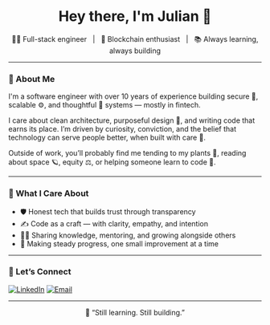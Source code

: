 <h1 align="center"> Hey there, I'm Julian 👋 </h1>

<p align="center">
  👨‍💻 Full-stack engineer &nbsp;&nbsp;|&nbsp;&nbsp; 🔗 Blockchain enthusiast &nbsp;&nbsp;|&nbsp;&nbsp; 📚 Always learning, always building
</p>

---

### 🧭 About Me

I'm a software engineer with over 10 years of experience building secure 🔐, scalable ⚙️, and thoughtful 💭 systems — mostly in fintech.  

I care about clean architecture, purposeful design 🎯, and writing code that earns its place. I’m driven by curiosity, conviction, and the belief that technology can serve people better, when built with care 💚.

Outside of work, you’ll probably find me tending to my plants 🌿, reading about space 🪐, equity ⚖️, or helping someone learn to code 🤝.

---

<!--
### 📈 Streaks

<p align="center">
  <img src="https://streak-stats.demolab.com?user=devblac&theme=default" height="150" />
</p>
-->

### 🧠 What I Care About

- 🛡 Honest tech that builds trust through transparency  
- ✍️ Code as a craft — with clarity, empathy, and intention  
- 🧑‍🏫 Sharing knowledge, mentoring, and growing alongside others  
- 🧱 Making steady progress, one small improvement at a time  

---

### 🔗 Let’s Connect

[![LinkedIn](https://img.shields.io/badge/LinkedIn-blue?style=flat&logo=linkedin)](https://linkedin.com/in/julian-isaac-blacher-abb00439)
[![Email](https://img.shields.io/badge/Email-grey?style=flat&logo=gmail)](mailto:julian.blacher@email.com)

---

<p align="center">
  🌱 “Still learning. Still building.”
</p>

